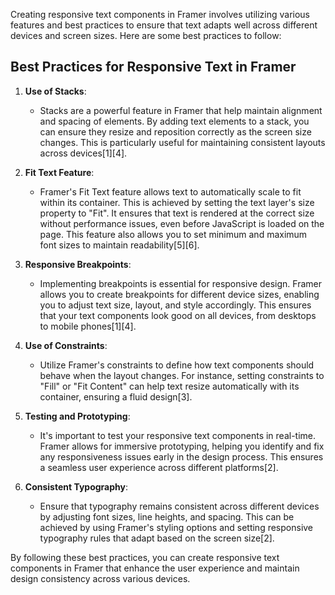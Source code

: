 Creating responsive text components in Framer involves utilizing various features and best practices to ensure that text adapts well across different devices and screen sizes. Here are some best practices to follow:

## **Best Practices for Responsive Text in Framer**

1. **Use of Stacks**:
   - Stacks are a powerful feature in Framer that help maintain alignment and spacing of elements. By adding text elements to a stack, you can ensure they resize and reposition correctly as the screen size changes. This is particularly useful for maintaining consistent layouts across devices[1][4].

2. **Fit Text Feature**:
   - Framer's Fit Text feature allows text to automatically scale to fit within its container. This is achieved by setting the text layer's size property to "Fit". It ensures that text is rendered at the correct size without performance issues, even before JavaScript is loaded on the page. This feature also allows you to set minimum and maximum font sizes to maintain readability[5][6].

3. **Responsive Breakpoints**:
   - Implementing breakpoints is essential for responsive design. Framer allows you to create breakpoints for different device sizes, enabling you to adjust text size, layout, and style accordingly. This ensures that your text components look good on all devices, from desktops to mobile phones[1][4].

4. **Use of Constraints**:
   - Utilize Framer's constraints to define how text components should behave when the layout changes. For instance, setting constraints to "Fill" or "Fit Content" can help text resize automatically with its container, ensuring a fluid design[3].

5. **Testing and Prototyping**:
   - It's important to test your responsive text components in real-time. Framer allows for immersive prototyping, helping you identify and fix any responsiveness issues early in the design process. This ensures a seamless user experience across different platforms[2].

6. **Consistent Typography**:
   - Ensure that typography remains consistent across different devices by adjusting font sizes, line heights, and spacing. This can be achieved by using Framer's styling options and setting responsive typography rules that adapt based on the screen size[2].

By following these best practices, you can create responsive text components in Framer that enhance the user experience and maintain design consistency across various devices.
